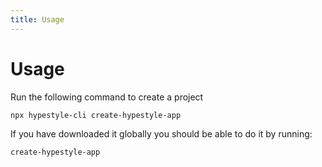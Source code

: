 ```yaml
---
title: Usage
---
```


# Usage

Run the following command to create a project

```bash
npx hypestyle-cli create-hypestyle-app
```

If you have downloaded it globally you should be able to do it by running:

```bash
create-hypestyle-app
```
